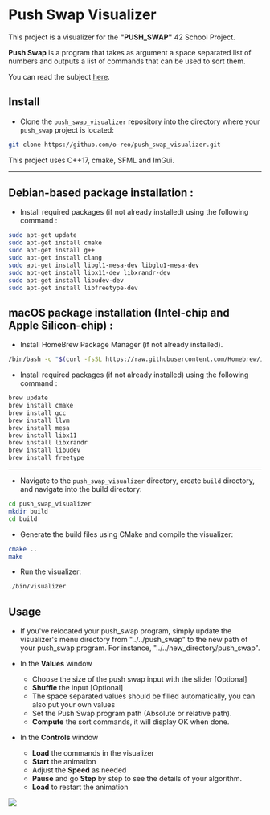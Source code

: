 # Push Swap Visualizer

This project is a visualizer for the **"PUSH_SWAP"** 42 School Project.

**Push Swap** is a program that takes as argument a space separated list of numbers and outputs a list of commands that can be used to sort them.

You can read the subject [here](https://github.com/Binary-Hackers/42_Subjects/blob/master/00_Projects/02_Algorithmic/push_swap.pdf).

## Install

- Clone the `push_swap_visualizer` repository into the directory where your `push_swap` project is located:

```bash
git clone https://github.com/o-reo/push_swap_visualizer.git
```

This project uses C++17, cmake, SFML and ImGui.

---

## Debian-based package installation :
- Install required packages (if not already installed) using the following command :

```bash
sudo apt-get update
sudo apt-get install cmake
sudo apt-get install g++
sudo apt-get install clang
sudo apt-get install libgl1-mesa-dev libglu1-mesa-dev
sudo apt-get install libx11-dev libxrandr-dev
sudo apt-get install libudev-dev
sudo apt-get install libfreetype-dev
```

## macOS package installation (Intel-chip and Apple Silicon-chip) :
- Install HomeBrew Package Manager (if not already installed).
```bash
/bin/bash -c "$(curl -fsSL https://raw.githubusercontent.com/Homebrew/install/HEAD/install.sh)"
```
- Install required packages (if not already installed) using the following command :

```bash
brew update
brew install cmake
brew install gcc
brew install llvm
brew install mesa
brew install libx11
brew install libxrandr
brew install libudev
brew install freetype
```

---

- Navigate to the `push_swap_visualizer` directory, create `build` directory, and navigate into the build directory:

```bash
cd push_swap_visualizer
mkdir build
cd build
```

- Generate the build files using CMake and compile the visualizer:

```bash
cmake ..
make
```

- Run the visualizer:

```bash
./bin/visualizer
```

## Usage

- If you've relocated your push_swap program, simply update the visualizer's menu directory from "../../push_swap" to the new path of your push_swap program. For instance, "../../new_directory/push_swap".

- In the **Values** window
  - Choose the size of the push swap input with the slider [Optional]
  - **Shuffle** the input [Optional]
  - The space separated values should be filled automatically, you can also put your own values
  - Set the Push Swap program path (Absolute or relative path).
  - **Compute** the sort commands, it will display OK when done.
- In the **Controls** window
  - **Load** the commands in the visualizer
  - **Start** the animation
  - Adjust the **Speed** as needed
  - **Pause** and go **Step** by step to see the details of your algorithm.
  - **Load** to restart the animation

![](https://i.imgur.com/zqcsZfY.png)

